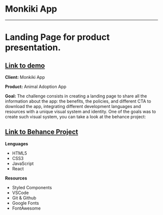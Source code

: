 
# Monkiki App
________________________
# Landing Page for product presentation.

## [Link to demo](http://monkikiapp.netlify.app)


**Client:** Monkiki App


**Product:** Animal Adoption App


**Goal:**
The challenge consists in creating a landing page to share all the information about the app: the benefits, the policies, and different CTA to download the app, integrating different development languages and resources with a unique visual system and identity.
One of the goals was to create such visual system, you can take a look at the behance project:
## [Link to Behance Project](https://www.behance.net/gallery/118420743/Monkiki-Animal-Adoption-App)



**Lenguages**
- HTML5
- CSS3 
- JavaScript
- React


**Resources**
- Styled Components
- VSCode
- Git & Github
- Google Fonts
- FontAwesome
